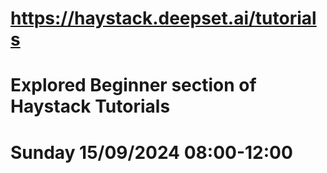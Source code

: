# https://haystack.deepset.ai/tutorials 
# Explored Beginner section of Haystack Tutorials
# Sunday 15/09/2024 08:00-12:00